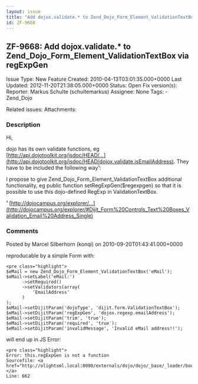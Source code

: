 ```yaml
---
layout: issue
title: "Add dojox.validate.* to Zend_Dojo_Form_Element_ValidationTextBox via regExpGen"
id: ZF-9668
---
```


ZF-9668: Add dojox.validate.\* to Zend\_Dojo\_Form\_Element\_ValidationTextBox via regExpGen
--------------------------------------------------------------------------------------------

 Issue Type: New Feature Created: 2010-04-13T03:01:35.000+0000 Last Updated: 2012-11-20T21:38:05.000+0000 Status: Open Fix version(s): 
 Reporter:  Markus Schulte (schultemarkus)  Assignee:  None  Tags: - Zend\_Dojo
 
 Related issues: 
 Attachments: 
### Description

Hi,

dojo has its own validate functions, eg [http://api.dojotoolkit.org/jsdoc/HEAD/…](http://api.dojotoolkit.org/jsdoc/HEAD/dojox.validate.isEmailAddress). They have to be included the following way¹:

I propose to give Zend\_Dojo\_Form\_Element\_ValidationTextBox additional functionality, eg public function setRegExpGen($regexpgen) so that it is possible to use this dojo-defined RegExp in ValidationTextBox.

¹ [http://dojocampus.org/explorer/…](http://dojocampus.org/explorer/#Dijit_Form%20Controls_Text%20Boxes_Validation_Email%20Address_Single)

 

 

### Comments

Posted by Marcel Silberhorn (konqi) on 2010-09-20T01:43:41.000+0000

reproducable by a simple Form with:

 
    <pre class="highlight">
    $eMail = new Zend_Dojo_Form_Element_ValidationTextBox('eMail');
    $eMail->setLabel('eMail:')
          ->setRequired()
          ->setValidators(array(
              'EmailAddress'
          )
    );
    $eMail->setDijitParam('dojoType', 'dijit.form.ValidationTextBox');
    $eMail->setDijitParam('regExpGen', 'dojox.regexp.emailAddress');
    $eMail->setDijitParam('trim', 'true');
    $eMail->setDijitParam('required', 'true');
    $eMail->setDijitParam('invalidMessage', 'Invalid eMail address!!');


will end up in JS Error:

 
    <pre class="highlight">
    Error: this.regExpGen is not a function
    Sourcefile: <a href="http://olightxml.local:8080/externals/dojo/dojo/_base/_loader/bootstrap.js">http://olightxml.local/externals/dojo/…</a>
    Line: 662


 

 